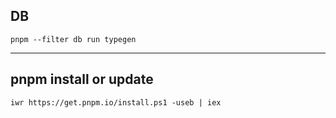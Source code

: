 ## DB

```shell
pnpm --filter db run typegen
```

---

## pnpm install or update

```shell
iwr https://get.pnpm.io/install.ps1 -useb | iex
```
